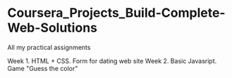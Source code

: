 # Coursera_Projects_Build-Complete-Web-Solutions
All my practical assignments

Week 1. HTML + CSS. Form for dating web site
Week 2. Basic Javasript. Game "Guess the color"
